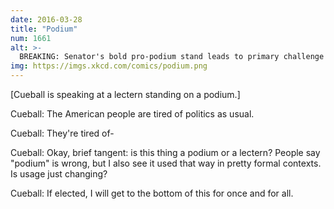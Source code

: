 ```yaml
---
date: 2016-03-28
title: "Podium"
num: 1661
alt: >-
  BREAKING: Senator's bold pro-podium stand leads to primary challenge from prescriptivist base.
img: https://imgs.xkcd.com/comics/podium.png
---
```

[Cueball is speaking at a lectern standing on a podium.]

Cueball: The American people are tired of politics as usual.

Cueball: They're tired of-

Cueball: Okay, brief tangent: is this thing a podium or a lectern? People say "podium" is wrong, but I also see it used that way in pretty formal contexts. Is usage just changing?

Cueball: If elected, I will get to the bottom of this for once and for all.